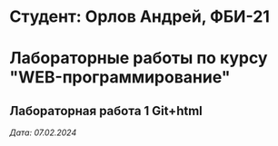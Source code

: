 # Студент: Орлов Андрей, ФБИ-21

# Лабораторные работы по курсу "WEB-программирование"

## Лабораторная работа 1 Git+html

*Дата: 07.02.2024*